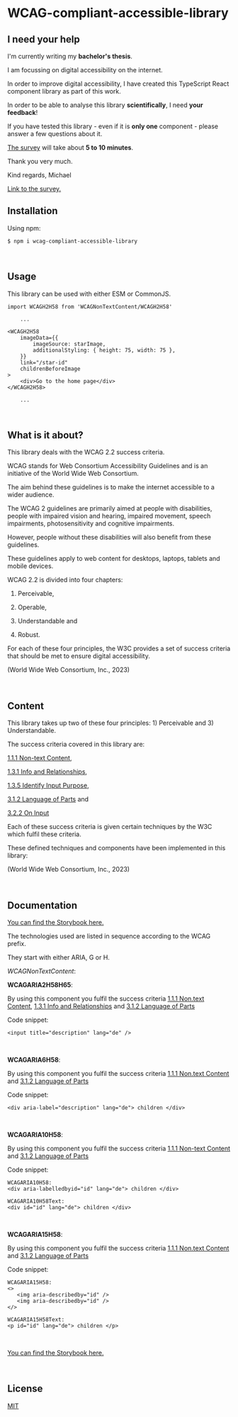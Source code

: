<h1>WCAG-compliant-accessible-library</h1>

<h2>I need your help</h2>

I'm currently writing my <strong>bachelor's thesis</strong>.

I am focussing on digital accessibility on the internet.

In order to improve digital accessibility, I have created this TypeScript React component library as part of this work.

In order to be able to analyse this library <strong>scientifically</strong>, I need <strong>your feedback</strong>!

If you have tested this library - even if it is <strong>only one</strong> component - please answer a few questions about it.

<a href="https://www.survio.com/survey/d/E3R7X9M7V8N9E9V9W" target="_blank">The survey</a> will take about <strong>5 to 10 minutes</strong>.

Thank you very much.

Kind regards, Michael

<a href="https://www.survio.com/survey/d/E3R7X9M7V8N9E9V9W" target="_blank">Link to the survey.</a>



<h2>Installation</h2>

Using npm:

<code>$ npm i wcag-compliant-accessible-library</code>

<br/>

<h2>Usage</h2>

This library can be used with either ESM or CommonJS.

```
import WCAGH2H58 from 'WCAGNonTextContent/WCAGH2H58'

    ...

<WCAGH2H58
    imageData={{
        imageSource: starImage,
        additionalStyling: { height: 75, width: 75 },
    }}
    link="/star-id"
    childrenBeforeImage
>
    <div>Go to the home page</div>
</WCAGH2H58>

    ...

```

<br/>

<h2>What is it about?</h2>

This library deals with the WCAG 2.2 success criteria.

WCAG stands for Web Consortium Accessibility Guidelines and is an initiative of the World Wide Web Consortium.

The aim behind these guidelines is to make the internet accessible to a wider audience.

The WCAG 2 guidelines are primarily aimed at people with disabilities, people with impaired vision and hearing, impaired movement, speech impairments, photosensitivity and cognitive impairments.

However, people without these disabilities will also benefit from these guidelines.

These guidelines apply to web content for desktops, laptops, tablets and mobile devices.

WCAG 2.2 is divided into four chapters:

1) Perceivable,

2) Operable,

3) Understandable and

4) Robust.

For each of these four principles, the W3C provides a set of success criteria that should be met to ensure digital accessibility.

(World Wide Web Consortium, Inc., 2023)

<br/>

<h2>Content</h2>

This library takes up two of these four principles: 1) Perceivable and 3) Understandable.

The success criteria covered in this library are:

<a href="https://www.w3.org/WAI/WCAG22/Understanding/non-text-content.html">1.1.1 Non-text Content</a>,

<a href="https://www.w3.org/WAI/WCAG22/Understanding/info-and-relationships.html">1.3.1 Info and Relationships</a>,

<a href="https://www.w3.org/WAI/WCAG22/Understanding/identify-input-purpose.html">1.3.5 Identify Input Purpose</a>,

<a href="https://www.w3.org/WAI/WCAG22/Understanding/language-of-parts.html">3.1.2 Language of Parts</a> and

<a href="https://www.w3.org/WAI/WCAG22/Understanding/on-input.html">3.2.2 On Input</a>

Each of these success criteria is given certain techniques by the W3C which fulfil these criteria.

These defined techniques and components have been implemented in this library:

(World Wide Web Consortium, Inc., 2023)

<br/>

<h2>Documentation</h2>

<a href="https://65bb731e4f345bcada479e35-sofvqptifk.chromatic.com/">You can find the Storybook here.</a>

The technologies used are listed in sequence according to the WCAG prefix.

They start with either ARIA, G or H.

<em>WCAGNonTextContent</em>:

<strong>WCAGARIA2H58H65</strong>:

By using this component you fulfil the success criteria <a href="https://www.w3.org/WAI/WCAG22/Understanding/non-text-content">1.1.1 Non.text Content</a>, <a href="https://www.w3.org/WAI/WCAG22/Understanding/info-and-relationships">1.3.1 Info and Relationships</a> and <a href="https://www.w3.org/WAI/WCAG22/Understanding/language-of-parts">3.1.2 Language of Parts</a>

Code snippet:

```
<input title="description" lang="de" />
```

<br/>

<strong>WCAGARIA6H58</strong>:

 By using this component you fulfil the success criteria <a href="https://www.w3.org/WAI/WCAG22/Understanding/non-text-content">1.1.1 Non.text Content</a> and <a href="https://www.w3.org/WAI/WCAG22/Understanding/language-of-parts">3.1.2 Language of Parts</a>

 Code snippet:

 ```
 <div aria-label="description" lang="de"> children </div>
 ```

 <br/>

<strong>WCAGARIA10H58</strong>:

By using this component you fulfil the success criteria <a href="https://www.w3.org/WAI/WCAG22/Understanding/non-text-content">1.1.1 Non-text Content</a> and <a href="https://www.w3.org/WAI/WCAG22/Understanding/language-of-parts">3.1.2 Language of Parts</a>

Code snippet:

```
WCAGARIA10H58:
<div aria-labelledbyid="id" lang="de"> children </div>

WCAGARIA10H58Text:
<div id="id" lang="de"> children </div>
```

<br/>

<strong>WCAGARIA15H58</strong>:

 By using this component you fulfil the success criteria <a href="https://www.w3.org/WAI/WCAG22/Understanding/non-text-content">1.1.1 Non.text Content</a> and <a href="https://www.w3.org/WAI/WCAG22/Understanding/language-of-parts">3.1.2 Language of Parts</a>

 Code snippet:

 ```
 WCAGARIA15H58:
 <>
    <img aria-describedby="id" />
    <img aria-describedby="id" />
</>

WCAGARIA15H58Text:
<p id="id" lang="de"> children </p>
 ```

 <br/>





<a href="https://65bb731e4f345bcada479e35-sofvqptifk.chromatic.com/">You can find the Storybook here.</a>

<br/>

<h2>License</h2>

<a href="https://github.com/StackOverflowIsBetterThanAnyAI/wcag-compliant-accessible-library/blob/master/LICENSE">MIT</a>
